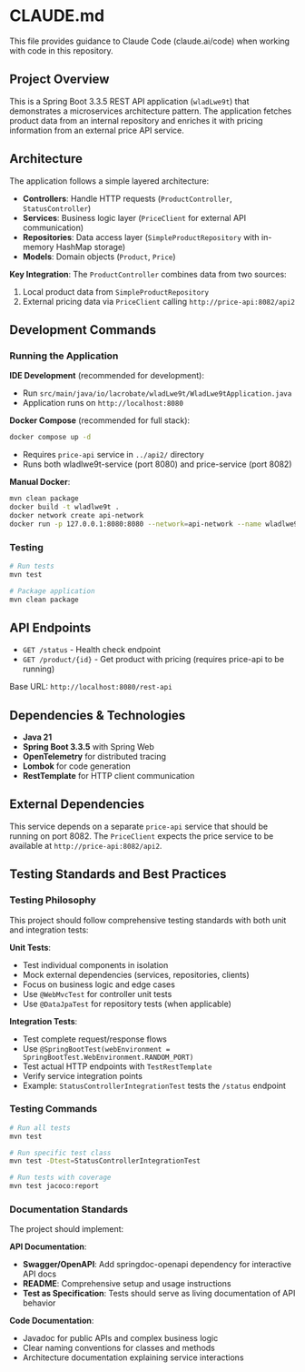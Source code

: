 # CLAUDE.md

This file provides guidance to Claude Code (claude.ai/code) when working with code in this repository.

## Project Overview

This is a Spring Boot 3.3.5 REST API application (`wladLwe9t`) that demonstrates a microservices architecture pattern. The application fetches product data from an internal repository and enriches it with pricing information from an external price API service.

## Architecture

The application follows a simple layered architecture:

- **Controllers**: Handle HTTP requests (`ProductController`, `StatusController`)
- **Services**: Business logic layer (`PriceClient` for external API communication)  
- **Repositories**: Data access layer (`SimpleProductRepository` with in-memory HashMap storage)
- **Models**: Domain objects (`Product`, `Price`)

**Key Integration**: The `ProductController` combines data from two sources:
1. Local product data from `SimpleProductRepository`
2. External pricing data via `PriceClient` calling `http://price-api:8082/api2`

## Development Commands

### Running the Application

**IDE Development** (recommended for development):
- Run `src/main/java/io/lacrobate/wladLwe9t/WladLwe9tApplication.java`
- Application runs on `http://localhost:8080`

**Docker Compose** (recommended for full stack):
```bash
docker compose up -d
```
- Requires `price-api` service in `../api2/` directory
- Runs both wladlwe9t-service (port 8080) and price-service (port 8082)

**Manual Docker**:
```bash
mvn clean package
docker build -t wladlwe9t .
docker network create api-network
docker run -p 127.0.0.1:8080:8080 --network=api-network --name wladlwe9t wladlwe9t
```

### Testing

```bash
# Run tests
mvn test

# Package application
mvn clean package
```

## API Endpoints

- `GET /status` - Health check endpoint
- `GET /product/{id}` - Get product with pricing (requires price-api to be running)

Base URL: `http://localhost:8080/rest-api`

## Dependencies & Technologies

- **Java 21**
- **Spring Boot 3.3.5** with Spring Web
- **OpenTelemetry** for distributed tracing
- **Lombok** for code generation
- **RestTemplate** for HTTP client communication

## External Dependencies

This service depends on a separate `price-api` service that should be running on port 8082. The `PriceClient` expects the price service to be available at `http://price-api:8082/api2`.

## Testing Standards and Best Practices

### Testing Philosophy
This project should follow comprehensive testing standards with both unit and integration tests:

**Unit Tests**:
- Test individual components in isolation
- Mock external dependencies (services, repositories, clients)
- Focus on business logic and edge cases
- Use `@WebMvcTest` for controller unit tests
- Use `@DataJpaTest` for repository tests (when applicable)

**Integration Tests**:
- Test complete request/response flows
- Use `@SpringBootTest(webEnvironment = SpringBootTest.WebEnvironment.RANDOM_PORT)`
- Test actual HTTP endpoints with `TestRestTemplate`
- Verify service integration points
- Example: `StatusControllerIntegrationTest` tests the `/status` endpoint

### Testing Commands
```bash
# Run all tests
mvn test

# Run specific test class
mvn test -Dtest=StatusControllerIntegrationTest

# Run tests with coverage
mvn test jacoco:report
```

### Documentation Standards
The project should implement:

**API Documentation**:
- **Swagger/OpenAPI**: Add springdoc-openapi dependency for interactive API docs
- **README**: Comprehensive setup and usage instructions
- **Test as Specification**: Tests should serve as living documentation of API behavior

**Code Documentation**:
- Javadoc for public APIs and complex business logic
- Clear naming conventions for classes and methods
- Architecture documentation explaining service interactions